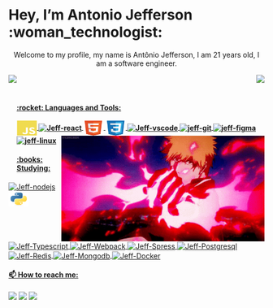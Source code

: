 
  <h1>Hey, I’m Antonio Jefferson  :woman_technologist:</h1>
 <p align='center'>Welcome to my profile, my name is Antônio Jefferson, I am 21 years old, I am a software engineer.</p>
<div align="end">
  <a href="https://github.com/Antonio-Jefferson">
  <img align="left" height="180em" src="https://github-readme-stats.vercel.app/api?username=Antonio-Jefferson&show_icons=true&theme=dark&include_all_commits=true&count_private=true"/>
  <img  height="141em" src="https://github-readme-stats.vercel.app/api/top-langs/?username=Antonio-Jefferson&layout=compact&langs_count=7&theme=dark"/>
</div><br>
  <h4>:rocket: Languages and Tools:<//h4>
 <div style="display:inline_block"> <br>
 
  <img align="center" alt="Jeff-Js" height="30" width="40" src="https://raw.githubusercontent.com/devicons/devicon/master/icons/javascript/javascript-plain.svg">     
  <img align="center" alt="Jeff-react" height="30" width="40" src="https://cdn.jsdelivr.net/gh/devicons/devicon/icons/react/react-original.svg" />       
  <img align="center" alt="Jeff-HTML" height="30" width="40" src="https://raw.githubusercontent.com/devicons/devicon/master/icons/html5/html5-original.svg">
  <img align="center" alt="Jeff-CSS" height="30" width="40" src="https://raw.githubusercontent.com/devicons/devicon/master/icons/css3/css3-original.svg">
    <img align="center" alt="Jeff-vscode" height="30" width="40"  src="https://cdn.jsdelivr.net/gh/devicons/devicon/icons/vscode/vscode-original.svg" />
    <img align="center" height="30" width="40" alt="jeff-git" src="https://cdn.jsdelivr.net/gh/devicons/devicon/icons/git/git-original.svg" />
   <img align="right" width="400" src="https://github.com/Antonio-Jefferson/Antonio-Jefferson/blob/main/SoupyNaughtyAmurminnow-size_restricted.gif?raw=true"/>
    <img align="center" height="30" width="40" alt="jeff-figma"  src="https://cdn.jsdelivr.net/gh/devicons/devicon/icons/figma/figma-original.svg" />
    <img align="center" height="30" width="40" alt="jeff-linux"  src="https://cdn.jsdelivr.net/gh/devicons/devicon/icons/linux/linux-original.svg" />     
</div> 


  <h4>:books: Studying:</h4>
<p>
  <img  align="center" alt="Jeff-nodejs" height="30" width="40"src="https://cdn.jsdelivr.net/gh/devicons/devicon/icons/nodejs/nodejs-original.svg" /> 
   <img align="center" alt="Jeff-Python" height="30" width="40" src="https://raw.githubusercontent.com/devicons/devicon/master/icons/python/python-original.svg">
  <img align="center" alt="Jeff-Typescript" height="30" width="40" src="https://cdn.jsdelivr.net/gh/devicons/devicon/icons/typescript/typescript-original.svg" />
  <img align="center" alt="Jeff-Webpack" height="30" width="40"  src="https://cdn.jsdelivr.net/gh/devicons/devicon/icons/webpack/webpack-plain.svg" />
  <img align="center" alt="Jeff-Spress" height="30" width="40"  src="https://cdn.jsdelivr.net/gh/devicons/devicon/icons/express/express-original.svg" />
  <img  align="center" alt="Jeff-Postgresql" height="30" width="40"  src="https://cdn.jsdelivr.net/gh/devicons/devicon/icons/postgresql/postgresql-original.svg" />
   <img  align="center" alt="Jeff-Redis" height="30" width="40" src="https://cdn.jsdelivr.net/gh/devicons/devicon/icons/redis/redis-original.svg" />
   <img align="center" alt="Jeff-Mongodb" height="30" width="40"  src="https://cdn.jsdelivr.net/gh/devicons/devicon/icons/mongodb/mongodb-original.svg" />
  <img align="center" alt="Jeff-Docker" height="30" width="40" src="https://cdn.jsdelivr.net/gh/devicons/devicon/icons/docker/docker-original.svg" />     
</p>

  
  <h4>📫 How to reach me:</h4>
<div> 
  <a href = "mailto:antjeffersonbatista@gmail.com"><img src="https://img.shields.io/badge/-Gmail-%23333?style=for-the-badge&logo=gmail&logoColor=white" target="_blank"></a>
  <a href="https://www.linkedin.com/in/antônio-jefferson-92b313194/" target="_blank"><img src="https://img.shields.io/badge/-LinkedIn-%230077B5?style=for-the-badge&logo=linkedin&logoColor=white" target="_blank"></a> 
  <a href="https://web.whatsapp.com" target="_blank"><img src="https://img.shields.io/badge/whatsApp-25D366?style=for-the-badge&logo=whatsapp&logoColor=white" target="_blank"></a> 
 </div>
 

